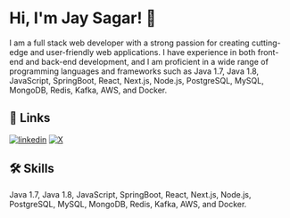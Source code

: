 
# Hi, I'm Jay Sagar! 👋

I am a full stack web developer with a strong passion for creating cutting-edge and user-friendly web applications. I have experience in both front-end and back-end development, and I am proficient in a wide range of programming languages and frameworks such as Java 1.7, Java 1.8, JavaScript, SpringBoot, React, Next.js, Node.js, PostgreSQL, MySQL, MongoDB, Redis, Kafka, AWS, and Docker.
## 🔗 Links

[![linkedin](https://img.shields.io/badge/linkedin-0A66C2?style=for-the-badge&logo=linkedin&logoColor=white)](https://www.linkedin.com/in/jaysagar/)
[![X](https://img.shields.io/twitter/follow/:p1ayjay?style=for-the-badge&logo=X&logoColor=white)](https://x.com/p1ayjay)



## 🛠 Skills
Java 1.7, Java 1.8, JavaScript, SpringBoot, React, Next.js, Node.js, PostgreSQL, MySQL, MongoDB, Redis, Kafka, AWS, and Docker.


